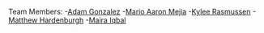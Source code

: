 Team Members: -[Adam Gonzalez](www.github.com/AdamGonzalezJr) -[Mario Aaron Mejia](www.github.com/garcia-mejia) -[Kylee Rasmussen](www.guthub.com/krasmussen3) -[Matthew Hardenburgh](www.github.com/mdhardenburgh) -[Maira Iqbal](1miqbal1) 
